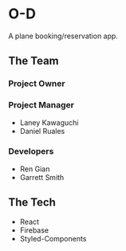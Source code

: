 # O-D

A plane booking/reservation app.

## The Team

### Project Owner

### Project Manager

- Laney Kawaguchi
- Daniel Ruales

### Developers

- Ren Gian
- Garrett Smith

## The Tech

- React
- Firebase
- Styled-Components
